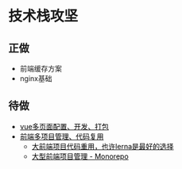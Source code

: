 # 技术栈攻坚

## 正做

- 前端缓存方案
- nginx基础

## 待做

- [vue多页面配置、开发、打包](https://www.google.com.hk/search?q=vue%E5%A4%9A%E9%A1%B5%E9%9D%A2&newwindow=1&biw=1280&bih=577&ei=q0buYNr2FMaooATjlYWoDA&oq=vue%E5%A4%9A%E9%A1%B5%E9%9D%A2&gs_lcp=Cgdnd3Mtd2l6EAMyAggAMgIIADICCAAyAggAMgIIADICCAAyAggAOgQIABBDOgYIABAKEENKBAhBGABQku8hWK79IWC3iSJoAXAAeACAAdIBiAG7C5IBBjAuMTAuMZgBAKABAaoBB2d3cy13aXqwAQDAAQE&sclient=gws-wiz&ved=0ahUKEwia-M_uvOHxAhVGFIgKHeNKAcUQ4dUDCA4&uact=5)
- [前端多项目管理、代码复用](https://www.google.com.hk/search?q=%E5%89%8D%E7%AB%AF%E5%A4%9A%E9%A1%B9%E7%9B%AE%E7%AE%A1%E7%90%86&newwindow=1&ei=9EvuYPrIDNGD-AaHgau4Aw&oq=%E5%89%8D%E7%AB%AF%E5%A4%9A%E9%A1%B9%E7%9B%AE%E7%AE%A1%E7%90%86&gs_lcp=Cgdnd3Mtd2l6EANKBAhBGAFQqLgBWNXCAWDKxAFoAXAAeACAAcMBiAHiCZIBAzAuOZgBAKABAaoBB2d3cy13aXrAAQE&sclient=gws-wiz&ved=0ahUKEwj6ktzzweHxAhXRAd4KHYfACjcQ4dUDCA4&uact=5)
  - [大前端项目代码重用，也许lerna是最好的选择](https://segmentfault.com/a/1190000023160081)
  - [大型前端项目管理 - Monorepo](https://www.jianshu.com/p/1caeeb409bff)


<style>
html body a {
  color: black;
}
</style>